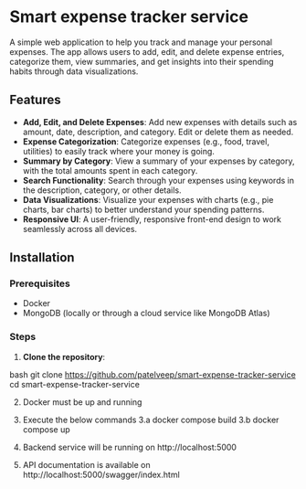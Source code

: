 # Smart expense tracker service

A simple web application to help you track and manage your personal expenses. The app allows users to add, edit, and delete expense entries, categorize them, view summaries, and get insights into their spending habits through data visualizations.

## Features

- **Add, Edit, and Delete Expenses**: Add new expenses with details such as amount, date, description, and category. Edit or delete them as needed.
- **Expense Categorization**: Categorize expenses (e.g., food, travel, utilities) to easily track where your money is going.
- **Summary by Category**: View a summary of your expenses by category, with the total amounts spent in each category.
- **Search Functionality**: Search through your expenses using keywords in the description, category, or other details.
- **Data Visualizations**: Visualize your expenses with charts (e.g., pie charts, bar charts) to better understand your spending patterns.
- **Responsive UI**: A user-friendly, responsive front-end design to work seamlessly across all devices.


## Installation

### Prerequisites

- Docker
- MongoDB (locally or through a cloud service like MongoDB Atlas)

### Steps

1. **Clone the repository**:
   
bash
   git clone https://github.com/patelveep/smart-expense-tracker-service
   cd smart-expense-tracker-service

2. Docker must be up and running

3. Execute the below commands
    3.a docker compose build
    3.b docker compose up

4. Backend service will be running on http://localhost:5000

5. API documentation is available on http://localhost:5000/swagger/index.html
